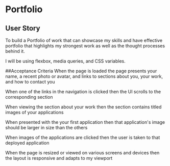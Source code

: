 # Portfolio

## User Story
To build a Portfolio of work that can showcase my skills and have effective portfolio that highlights my strongest work as well as the thought processes behind it. 

I will be using flexbox, media queries, and CSS variables. 

##Acceptance Criteria
When the page is loaded the page presents your name, a recent photo or avatar, and links to sections about you, your work, and how to contact you

When one of the links in the navigation is clicked then the UI scrolls to the corresponding section

When viewing the section about your work then the section contains titled images of your applications

When presented with the your first application then that application's image should be larger in size than the others

When images of the applications are clicked then the user is taken to that deployed application

When the page is resized or viewed on various screens and devices then the layout is responsive and adapts to my viewport
